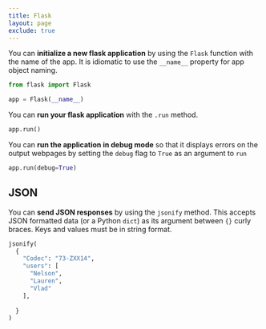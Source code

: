 ```yaml
---
title: Flask
layout: page
exclude: true
---
```


You can **initialize a new flask application** by using the `Flask` function with the name of the app. It is idiomatic to use the `__name__` property for app object naming.
```py
from flask import Flask 

app = Flask(__name__)
```

You can **run your flask application** with the `.run` method.
```py
app.run()
```

You can **run the application in debug mode** so that it displays errors on the output webpages by setting the `debug` flag to `True` as an argument to `run`
```py
app.run(debug=True)
```

## JSON

You can **send JSON responses** by using the `jsonify` method. This accepts JSON formatted data (or a Python `dict`) as its argument between `{}` curly braces. Keys and values must be in string format.
```py
jsonify(
  {
    "Codec": "73-ZXX14",
    "users": [
      "Nelson",
      "Lauren",
      "Vlad"
    ],
    
  }
)
```
<!--stackedit_data:
eyJoaXN0b3J5IjpbMTU5NDA1MDU2OSwxODM5NzYxMzEyLC0yNT
c3OTM0ODAsMjU5NjM4MjA4XX0=
-->
